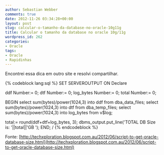 ```yaml
---
author: Sebastian Webber
comments: true
date: 2012-11-26 03:34:28+00:00
layout: post
slug: calcular-o-tamanho-da-database-no-oracle-10g11g
title: Calcular o tamanho da database no oracle 10g/11g
wordpress_id: 262
categories:
- Oracle
tags:
- Oracle
- Rapidinhas
---
```


Encontrei essa dica em outro site e resolvi compartilhar.

{% codeblock lang:sql %}
SET SERVEROUTPUT ON
Declare

  ddf Number:= 0;
  dtf Number:= 0;
  log_bytes Number:= 0;
  total Number:= 0;

BEGIN
  select sum(bytes)/power(1024,3) into ddf from dba_data_files;
  select sum(bytes)/power(1024,3) into dtf from dba_temp_files;
  select sum(bytes)/power(1024,3) into log_bytes from v$log;

  total:= round(ddf+dtf+log_bytes, 3);
  dbms_output.put_line('TOTAL DB Size is: '||total||'GB ');
END;
/
{% endcodeblock %}

Fonte: [http://techxploration.blogspot.com.au/2012/06/script-to-get-oracle-database-size.html](http://techxploration.blogspot.com.au/2012/06/script-to-get-oracle-database-size.html)
